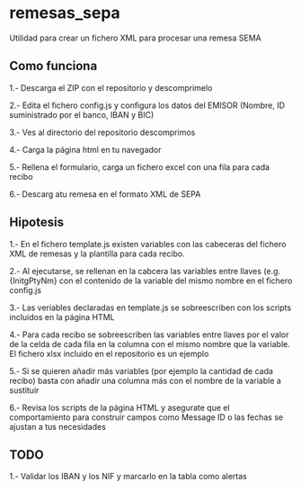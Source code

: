 # remesas_sepa
Utilidad para crear un fichero XML para procesar una remesa SEMA

Como funciona
-------------

1.- Descarga el ZIP con el repositorio y descomprimelo

2.- Edita el fichero config.js y configura los datos del EMISOR (Nombre, ID suministrado por el banco, IBAN y BIC)

3.- Ves al directorio del repositorio descomprimos

4.- Carga la página html en tu navegador

5.- Rellena el formulario, carga un fichero excel con una fila para cada recibo

6.- Descarg atu remesa en el formato XML de SEPA

Hipotesis
---------

1.- En el fichero template.js existen variables con las cabeceras del fichero XML de remesas y la plantilla para cada recibo.

2.- Al ejecutarse, se rellenan en la cabcera las variables entre llaves (e.g. {InitgPtyNm} con el contenido de la variable del mismo nombre en el fichero config.js

3.- Las veriables declaradas en template.js se sobreescriben con los scripts incluidos en la página HTML

4.- Para cada recibo se sobreescriben las variables entre llaves por el valor de la celda de cada fila en la columna con el mismo nombre que la variable. El fichero xlsx incluido en el repositorio es un ejemplo

5.- Si se quieren añadir más variables (por ejemplo la cantidad de cada recibo) basta con añadir una columna más con el nombre de la variable a sustituir

6.- Revisa los scripts de la página HTML y asegurate que el comportamiento para construir campos como Message ID o las fechas se ajustan a tus necesidades

TODO
----

1.- Validar los IBAN y los NIF y marcarlo en la tabla como alertas
